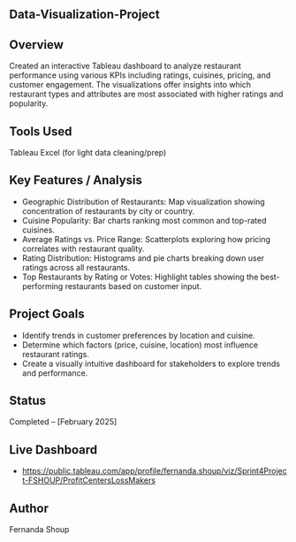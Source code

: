 ## Data-Visualization-Project

## Overview
Created an interactive Tableau dashboard to analyze restaurant performance using various KPIs including ratings, cuisines, pricing, and customer engagement. The visualizations offer insights into which restaurant types and attributes are most associated with higher ratings and popularity.

## Tools Used
Tableau
Excel (for light data cleaning/prep)

## Key Features / Analysis
- Geographic Distribution of Restaurants: Map visualization showing concentration of restaurants by city or country.
- Cuisine Popularity: Bar charts ranking most common and top-rated cuisines.
- Average Ratings vs. Price Range: Scatterplots exploring how pricing correlates with restaurant quality.
- Rating Distribution: Histograms and pie charts breaking down user ratings across all restaurants.
- Top Restaurants by Rating or Votes: Highlight tables showing the best-performing restaurants based on customer input.

## Project Goals
- Identify trends in customer preferences by location and cuisine.
- Determine which factors (price, cuisine, location) most influence restaurant ratings.
- Create a visually intuitive dashboard for stakeholders to explore trends and performance.

## Status
Completed – [February 2025]

## Live Dashboard
- https://public.tableau.com/app/profile/fernanda.shoup/viz/Sprint4Project-FSHOUP/ProfitCentersLossMakers

## Author
Fernanda Shoup
